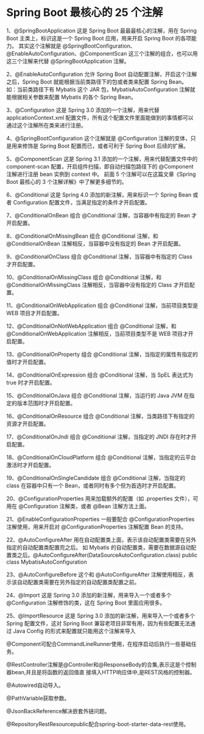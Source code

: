 

# Spring Boot 最核心的 25 个注解

1、@SpringBootApplication 这是 Spring Boot 最最最核心的注解，用在 Spring Boot 主类上，标识这是一个 Spring Boot 应用，用来开启 Spring Boot 的各项能力。 其实这个注解就是 @SpringBootConfiguration、@EnableAutoConfiguration、@ComponentScan 这三个注解的组合，也可以用这三个注解来代替 @SpringBootApplication 注解。 

2、@EnableAutoConfiguration 允许 Spring Boot 自动配置注解，开启这个注解之后，Spring Boot 就能根据当前类路径下的包或者类来配置 Spring Bean。 如：当前类路径下有 Mybatis 这个 JAR 包，MybatisAutoConfiguration 注解就能根据相关参数来配置 Mybatis 的各个 Spring Bean。 

3、@Configuration 这是 Spring 3.0 添加的一个注解，用来代替 applicationContext.xml 配置文件，所有这个配置文件里面能做到的事情都可以通过这个注解所在类来进行注册。

4、@SpringBootConfiguration 这个注解就是 @Configuration 注解的变体，只是用来修饰是 Spring Boot 配置而已，或者可利于 Spring Boot 后续的扩展。

5、@ComponentScan 这是 Spring 3.1 添加的一个注解，用来代替配置文件中的 component-scan 配置，开启组件扫描，即自动扫描包路径下的 @Component 注解进行注册 bean 实例到 context 中。 前面 5 个注解可以在这篇文章《Spring Boot 最核心的 3 个注解详解》中了解更多细节的。 

6、@Conditional 这是 Spring 4.0 添加的新注解，用来标识一个 Spring Bean 或者 Configuration 配置文件，当满足指定的条件才开启配置。 

7、@ConditionalOnBean 组合 @Conditional 注解，当容器中有指定的 Bean 才开启配置。 

8、@ConditionalOnMissingBean 组合 @Conditional 注解，和 @ConditionalOnBean 注解相反，当容器中没有指定的 Bean 才开启配置。 

9、@ConditionalOnClass 组合 @Conditional 注解，当容器中有指定的 Class 才开启配置。 

10、@ConditionalOnMissingClass 组合 @Conditional 注解，和 @ConditionalOnMissingClass 注解相反，当容器中没有指定的 Class 才开启配置。

11、@ConditionalOnWebApplication 组合 @Conditional 注解，当前项目类型是 WEB 项目才开启配置。 

12、@ConditionalOnNotWebApplication 组合 @Conditional 注解，和 @ConditionalOnWebApplication 注解相反，当前项目类型不是 WEB 项目才开启配置。 

13、@ConditionalOnProperty 组合 @Conditional 注解，当指定的属性有指定的值时才开启配置。 

14、@ConditionalOnExpression 组合 @Conditional 注解，当 SpEL 表达式为 true 时才开启配置。

15、@ConditionalOnJava 组合 @Conditional 注解，当运行的 Java JVM 在指定的版本范围时才开启配置。 

16、@ConditionalOnResource 组合 @Conditional 注解，当类路径下有指定的资源才开启配置。 

17、@ConditionalOnJndi 组合 @Conditional 注解，当指定的 JNDI 存在时才开启配置。 

18、@ConditionalOnCloudPlatform 组合 @Conditional 注解，当指定的云平台激活时才开启配置。 

19、@ConditionalOnSingleCandidate 组合 @Conditional 注解，当指定的 class 在容器中只有一个 Bean，或者同时有多个但为首选时才开启配置。 

20、@ConfigurationProperties 用来加载额外的配置（如 .properties 文件），可用在 @Configuration 注解类，或者 @Bean 注解方法上面。

21、@EnableConfigurationProperties 一般要配合 @ConfigurationProperties 注解使用，用来开启对 @ConfigurationProperties 注解配置 Bean 的支持。 

22、@AutoConfigureAfter 用在自动配置类上面，表示该自动配置类需要在另外指定的自动配置类配置完之后。 如 Mybatis 的自动配置类，需要在数据源自动配置类之后。@AutoConfigureAfter(DataSourceAutoConfiguration.class)
  public class MybatisAutoConfiguration 

23、@AutoConfigureBefore 这个和 @AutoConfigureAfter 注解使用相反，表示该自动配置类需要在另外指定的自动配置类配置之前。 

24、@Import 这是 Spring 3.0 添加的新注解，用来导入一个或者多个 @Configuration 注解修饰的类，这在 Spring Boot 里面应用很多。 

25、@ImportResource 这是 Spring 3.0 添加的新注解，用来导入一个或者多个 Spring 配置文件，这对 Spring Boot 兼容老项目非常有用，因为有些配置无法通过 Java Config 的形式来配置就只能用这个注解来导入

@Component可配合CommandLineRunner使用，在程序启动后执行一些基础任务。

@RestController注解是@Controller和@ResponseBody的合集,表示这是个控制器bean,并且是将函数的返回值直 接填入HTTP响应体中,是REST风格的控制器。

@Autowired自动导入。

@PathVariable获取参数。

@JsonBackReference解决嵌套外链问题。

@RepositoryRestResourcepublic配合spring-boot-starter-data-rest使用。

